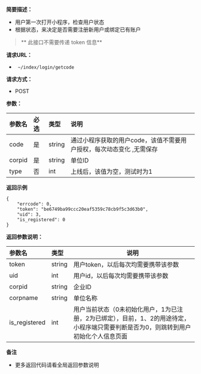 **简要描述：**

- 用户第一次打开小程序，检查用户状态
- 根据状态，来决定是否需要注册新用户或绑定已有账户

> ** 此接口不需要传递 token 信息**

**请求URL：**
- ` ~/index/login/getcode`

**请求方式：**
- POST

**参数：**

| 参数名 | 必选 | 类型 | 说明 |
| :---- | :---- | :---- | :--- |
| code | 是 | string | 通过小程序获取的用户code，该值不需要用户授权，每次动态变化 ,无需保存|
| corpid | 是 | string | 单位ID|
| type | 否 | int | 上线后，该值为空，测试时为1|


**返回示例**

```
{
	"errcode": 0,
	"token": "be6749ba99ccc20eaf5359c78cb9f5c3d63b0",
	"uid": 3,
	"is_registered": 0
}
```

**返回参数说明：**

| 参数名 | 类型 | 说明 |
| :---- | :----- | ----- |
| token | string | 用户token，以后每次均需要携带该参数 |
| uid | int | 用户id，以后每次均需要携带该参数  |
| corpid | string | 企业ID  |
| corpname | string | 单位名称  |
| is_registered | int | 用户当前状态（0未初始化用户，1为已注册，2为已绑定），目前，1、2的用途待定，小程序端只需要判断是否为0，则跳转到用户初始化个人信息页面 |


**备注**

- 更多返回代码请看全局返回参数说明
